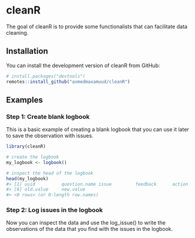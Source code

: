 
<!-- README.md is generated from README.Rmd. Please edit that file -->

# cleanR

<!-- badges: start -->
<!-- badges: end -->

The goal of cleanR is to provide some functionalists that can facilitate
data cleaning.

## Installation

You can install the development version of cleanR from GitHub:

``` r
# install.packages("devtools")
remotes::install_github("axmedmaxamuud/cleanR")
```

## Examples

### Step 1: Create blank logbook

This is a basic example of creating a blank logbook that you can use it
later to save the observation with issues.

``` r
library(cleanR)

# create the logbook
my_logbook <- logbook()

# inspect the head of the logbook
head(my_logbook)
#> [1] uuid          question.name issue         feedback      action       
#> [6] old.value     new.value    
#> <0 rows> (or 0-length row.names)
```

### Step 2: Log issues in the logbook

Now you can inspect the data and use the log_issue() to write the
observations of the data that you find with the issues in the logbook.
